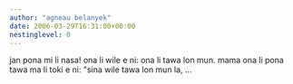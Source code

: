 ```yaml
---
author: "agneau belanyek"
date: 2006-03-29T16:31:00+00:00
nestinglevel: 0
---
```

jan pona mi li nasa! ona li wile e ni: ona li tawa lon mun. mama ona li pona tawa ma li toki e ni: "sina wile tawa lon mun la, ...